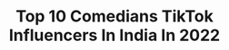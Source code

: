 ---
title: Top 10 Comedians TikTok Influencers In India In 2022
description: >-
  Find top comedians TikTok influencers in India in 2022. Most popular hashtags: #foryou #comedy #foryoupage.
platform: TikTok
hits: 195
text_top: Discover the best TikTok accounts on inBeat.
text_bottom: Our search engine holds 195 TikTok influencers like this in India for you to connect with.
profiles:
  - username: "zack.bro"
    fullname: >-
      Z  A  C  K    B  R O
    bio: >-
      comedian
    location: "India"
    followers: 105300
    engagement: 823
    commentsToLikes: 0.013620
    id: ckbbf85dt3wva0j23tvno9i03
    verified: false
    hashtags: "#comedyindia, #oldradio, #comedey, #zackbro"
  - username: "manoharlal390"
    fullname: >-
      M@N0h@₹ L@L
    bio: >-
      bagri...😂😂😂 comedian😎😎😎😎 On the w@y of 4K 😍😍🙏🙏
    location: "India"
    followers: 3253
    engagement: 2285
    commentsToLikes: 0.070241
    id: ckbkow0lrj0d40j23lekacnns
    verified: false
    hashtags: "#funnycomedy, #fyb, #arielsharetheload, #foryou"
  - username: "arpitmehrotra1"
    fullname: >-
      Arpit Mehrotra
    bio: >-
      Kitchen King 😆, Sataya hua Pati 😆😆, comedian #Dazzlingmusers16. #uniq1s
    location: "India"
    followers: 15400
    engagement: 3393
    commentsToLikes: 0.350158
    id: ck9ntu81bk45h0j78lzluufng
    verified: false
    hashtags: "#intenselove, #dazzlingmusers16, #actingwars, #betrayal"
  - username: "saajancomedystudio"
    fullname: >-
      SAAjan COMedian
    bio: >-
      MasteR Of CinemA PhilosopheR Of LiteraturE ActroR ComediaN EditoR FilM DirectoR
    location: "India"
    followers: 3222
    engagement: 3220
    commentsToLikes: 0.089185
    id: ckb98na97scpy0j231n56d1d7
    verified: false
    hashtags: "#foryoupage, #myntraeorschallenge, #comedy, #foryourpage"
  - username: "comedyking786manu"
    fullname: >-
      Manthan chabbra ✅
    bio: >-
      Yha AYE HO toh FOLLOW♥️ Krke jAna Instagram @manthanchabbra786🥰 COMEDIAN♠️
    location: "India"
    followers: 255500
    engagement: 1276
    commentsToLikes: 0.035979
    id: ckb9hc2tq6rxv0j232miim3ux
    verified: false
    hashtags: "#indiatiktok, #punjabicomedy, #punjabi, #manthan786"
  - username: "kamal_boss"
    fullname: >-
      Kamal Boss
    bio: >-
      Youtube New Video Check fast Actor 🤪 Comedian ਲਿੱਖ ਲੈਨਾਂ | ਲਿਖਾਰੀ ਨੀ
    location: "India"
    followers: 268300
    engagement: 1271
    commentsToLikes: 0.030395
    id: ck8owcfplx8ck0j78gee524zj
    verified: false
    hashtags: "#punjabishayri, #skaygalot, #kamalboss, #funnypunjabi"
  - username: "laksh1t"
    fullname: >-
      Lakshit Sood
    bio: >-
      Motivational Speaker | Actor | Comedian ✅ Need Motivation? Ajao Instagram Pr 🙈
    location: "India"
    followers: 1200000
    engagement: 1825
    commentsToLikes: 0.018517
    id: ck8qoq6ci00zb0j78anusm6rr
    verified: true
    hashtags: "#monologue, #edutok, #tiktok, #foryou"
  - username: "aniketvats1"
    fullname: >-
      aniketvats
    bio: >-
      #aniketvats comedian 🤡 Actor
    location: "India"
    followers: 1100000
    engagement: 1013
    commentsToLikes: 0.019747
    id: ck9n4b8ks46bg0j783gb9w3r8
    verified: false
    hashtags: "#comedy, #ownvoice"
  - username: "srikanth_madduri"
    fullname: >-
      శ్రీకాంత్  మద్దూరి
    bio: >-
      iam also comedian ఎప్పుడూ.. నవ్వుతూ.. నవ్విస్తూ.. వుండాలి....
    location: "India"
    followers: 22800
    engagement: 1202
    commentsToLikes: 0.035576
    id: ckad7nq4853fq0i78ucko04vb
    verified: false
    hashtags: ""
  - username: "gymfreak.ly"
    fullname: >-
      Adnan Malik
    bio: >-
      gym freak 🏋🏻♂️ comedian, actor follow me on insta: @adnan4g.malik
    location: "India"
    followers: 800900
    engagement: 1300
    commentsToLikes: 0.020855
    id: ck9n4b9lp46j70j78tkgojry8
    verified: true
    hashtags: "#comedy, #15svines, #foryou, #tree"
---